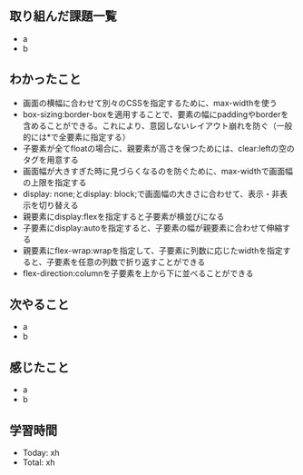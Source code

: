 ## 取り組んだ課題一覧
- a
- b
## わかったこと
- 画面の横幅に合わせて別々のCSSを指定するために、max-widthを使う
- box-sizing:border-boxを適用することで、要素の幅にpaddingやborderを含めることができる。これにより、意図しないレイアウト崩れを防ぐ（一般的には*で全要素に指定する）
- 子要素が全てfloatの場合に、親要素が高さを保つためには、clear:leftの空のタグを用意する
- 画面幅が大きすぎた時に見づらくなるのを防ぐために、max-widthで画面幅の上限を指定する
- display: none;とdisplay: block;で画面幅の大きさに合わせて、表示・非表示を切り替える
- 親要素にdisplay:flexを指定すると子要素が横並びになる
- 子要素にdisplay:autoを指定すると、子要素の幅が親要素に合わせて伸縮する
- 親要素にflex-wrap:wrapを指定して、子要素に列数に応じたwidthを指定すると、子要素を任意の列数で折り返すことができる
- flex-direction:columnを子要素を上から下に並べることができる
## 次やること
- a
- b
## 感じたこと
- a
- b
## 学習時間
- Today: xh
- Total: xh

